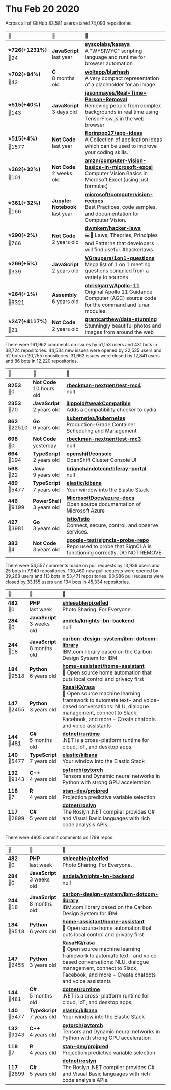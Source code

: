 # Thu Feb 20 2020

Across all of GitHub 83,581 users stared 
74,093 repositories. 

| :page_with_curl: | :calendar: | :page_with_curl: |
| :--- | :--- | :--- |
| **:star:726(+1231%)**<br>:twisted_rightwards_arrows:24 | **JavaScript**<br>last year | **[syscolabs/kasaya](https://github.com/syscolabs/kasaya)**<br>A "WYSIWYG" scripting language and runtime for browser automation |
| **:star:702(+84%)**<br>:twisted_rightwards_arrows:42 | **C**<br>8 months old | **[woltapp/blurhash](https://github.com/woltapp/blurhash)**<br>A very compact representation of a placeholder for an image. |
| **:star:515(+40%)**<br>:twisted_rightwards_arrows:143 | **JavaScript**<br>3 days old | **[jasonmayes/Real-Time-Person-Removal](https://github.com/jasonmayes/Real-Time-Person-Removal)**<br>Removing people from complex backgrounds in real time using TensorFlow.js in the web browser |
| **:star:515(+4%)**<br>:twisted_rightwards_arrows:1577 | **Not Code**<br>last year | **[florinpop17/app-ideas](https://github.com/florinpop17/app-ideas)**<br>A Collection of application ideas which can be used to improve your coding skills. |
| **:star:362(+32%)**<br>:twisted_rightwards_arrows:101 | **Not Code**<br>2 weeks old | **[amzn/computer-vision-basics-in-microsoft-excel](https://github.com/amzn/computer-vision-basics-in-microsoft-excel)**<br>Computer Vision Basics in Microsoft Excel (using just formulas) |
| **:star:361(+32%)**<br>:twisted_rightwards_arrows:166 | **Jupyter Notebook**<br>last year | **[microsoft/computervision-recipes](https://github.com/microsoft/computervision-recipes)**<br>Best Practices, code samples, and documentation for Computer Vision. |
| **:star:290(+2%)**<br>:twisted_rightwards_arrows:766 | **Not Code**<br>2 years old | **[dwmkerr/hacker-laws](https://github.com/dwmkerr/hacker-laws)**<br>💻📖 Laws, Theories, Principles and Patterns that developers will find useful. #hackerlaws |
| **:star:266(+5%)**<br>:twisted_rightwards_arrows:339 | **JavaScript**<br>2 years old | **[VGraupera/1on1-questions](https://github.com/VGraupera/1on1-questions)**<br>Mega list of 1 on 1 meeting questions compiled from a variety to sources |
| **:star:264(+1%)**<br>:twisted_rightwards_arrows:6321 | **Assembly**<br>6 years old | **[chrislgarry/Apollo-11](https://github.com/chrislgarry/Apollo-11)**<br>Original Apollo 11 Guidance Computer (AGC) source code for the command and lunar modules. |
| **:star:247(+4117%)**<br>:twisted_rightwards_arrows:21 | **Not Code**<br>2 years old | **[grantcarthew/data-stunning](https://github.com/grantcarthew/data-stunning)**<br>Stunningly beautiful photos and images from around the web |

There were 161,962 comments on issues by 51,153 users and 431 bots in 38,724 repositories.
44,534 new issues were opened by 22,535 users and 52 bots in 20,255 repositories.
31,662 issues were closed by 12,841 users and 86 bots in 12,220 repositories.

| :speech_balloon: | :calendar: | :page_with_curl: |
| :--- | :--- | :--- |
| **8253**<br>:twisted_rightwards_arrows:0 | **Not Code**<br>10 hours old | **[rbeckman-nextgen/test-mc4](https://github.com/rbeckman-nextgen/test-mc4)**<br>null |
| **2353**<br>:twisted_rightwards_arrows:70 | **JavaScript**<br>2 years old | **[jlippold/tweakCompatible](https://github.com/jlippold/tweakCompatible)**<br>Adds a compatibility checker to cydia |
| **862**<br>:twisted_rightwards_arrows:22510 | **Go**<br>6 years old | **[kubernetes/kubernetes](https://github.com/kubernetes/kubernetes)**<br>Production-Grade Container Scheduling and Management |
| **698**<br>:twisted_rightwards_arrows:0 | **Not Code**<br>yesterday | **[rbeckman-nextgen/test-mc3](https://github.com/rbeckman-nextgen/test-mc3)**<br>null |
| **664**<br>:twisted_rightwards_arrows:194 | **TypeScript**<br>2 years old | **[openshift/console](https://github.com/openshift/console)**<br>OpenShift Cluster Console UI |
| **568**<br>:twisted_rightwards_arrows:22 | **Java**<br>9 years old | **[brianchandotcom/liferay-portal](https://github.com/brianchandotcom/liferay-portal)**<br>null |
| **489**<br>:twisted_rightwards_arrows:5477 | **TypeScript**<br>7 years old | **[elastic/kibana](https://github.com/elastic/kibana)**<br>Your window into the Elastic Stack |
| **446**<br>:twisted_rightwards_arrows:9199 | **PowerShell**<br>3 years old | **[MicrosoftDocs/azure-docs](https://github.com/MicrosoftDocs/azure-docs)**<br>Open source documentation of Microsoft Azure |
| **427**<br>:twisted_rightwards_arrows:3981 | **Go**<br>3 years old | **[istio/istio](https://github.com/istio/istio)**<br>Connect, secure, control, and observe services. |
| **383**<br>:twisted_rightwards_arrows:4 | **Not Code**<br>3 years old | **[google-test/signcla-probe-repo](https://github.com/google-test/signcla-probe-repo)**<br>Repo used to probe that SignCLA is functioning correctly.  DO NOT REMOVE |

There were 54,557 comments made on pull requests by 13,939 users and 25 bots in 7,940 repositories.
100,460 new pull requests were opened by 39,268 users and 113 bots in 53,471 repositories.
90,986 pull requests were closed by 33,155 users and 134 bots in 45,334 repositories.

| :speech_balloon: | :calendar: | :page_with_curl: |
| :--- | :--- | :--- |
| **482**<br>:twisted_rightwards_arrows:0 | **PHP**<br>last week | **[shleeable/pixelfed](https://github.com/shleeable/pixelfed)**<br>Photo Sharing. For Everyone. |
| **284**<br>:twisted_rightwards_arrows:0 | **JavaScript**<br>3 weeks old | **[andela/knights-bn-backend](https://github.com/andela/knights-bn-backend)**<br>null |
| **244**<br>:twisted_rightwards_arrows:18 | **JavaScript**<br>8 months old | **[carbon-design-system/ibm-dotcom-library](https://github.com/carbon-design-system/ibm-dotcom-library)**<br>IBM.com library based on the Carbon Design System for IBM |
| **184**<br>:twisted_rightwards_arrows:9518 | **Python**<br>6 years old | **[home-assistant/home-assistant](https://github.com/home-assistant/home-assistant)**<br>:house_with_garden: Open source home automation that puts local control and privacy first |
| **147**<br>:twisted_rightwards_arrows:2455 | **Python**<br>3 years old | **[RasaHQ/rasa](https://github.com/RasaHQ/rasa)**<br>💬 Open source machine learning framework to automate text- and voice-based conversations: NLU, dialogue management, connect to Slack, Facebook, and more - Create chatbots and voice assistants |
| **144**<br>:twisted_rightwards_arrows:481 | **C#**<br>5 months old | **[dotnet/runtime](https://github.com/dotnet/runtime)**<br>.NET is a cross-platform runtime for cloud, IoT, and desktop apps. |
| **140**<br>:twisted_rightwards_arrows:5477 | **TypeScript**<br>7 years old | **[elastic/kibana](https://github.com/elastic/kibana)**<br>Your window into the Elastic Stack |
| **132**<br>:twisted_rightwards_arrows:9143 | **C++**<br>4 years old | **[pytorch/pytorch](https://github.com/pytorch/pytorch)**<br>Tensors and Dynamic neural networks in Python with strong GPU acceleration |
| **118**<br>:twisted_rightwards_arrows:7 | **R**<br>4 years old | **[stan-dev/projpred](https://github.com/stan-dev/projpred)**<br>Projection predictive variable selection |
| **117**<br>:twisted_rightwards_arrows:2899 | **C#**<br>5 years old | **[dotnet/roslyn](https://github.com/dotnet/roslyn)**<br>The Roslyn .NET compiler provides C# and Visual Basic languages with rich code analysis APIs. |

There were 4905 commit comments on 1799 repos.

| :speech_balloon: | :calendar: | :page_with_curl: |
| :--- | :--- | :--- |
| **482**<br>:twisted_rightwards_arrows:0 | **PHP**<br>last week | **[shleeable/pixelfed](https://github.com/shleeable/pixelfed)**<br>Photo Sharing. For Everyone. |
| **284**<br>:twisted_rightwards_arrows:0 | **JavaScript**<br>3 weeks old | **[andela/knights-bn-backend](https://github.com/andela/knights-bn-backend)**<br>null |
| **244**<br>:twisted_rightwards_arrows:18 | **JavaScript**<br>8 months old | **[carbon-design-system/ibm-dotcom-library](https://github.com/carbon-design-system/ibm-dotcom-library)**<br>IBM.com library based on the Carbon Design System for IBM |
| **184**<br>:twisted_rightwards_arrows:9518 | **Python**<br>6 years old | **[home-assistant/home-assistant](https://github.com/home-assistant/home-assistant)**<br>:house_with_garden: Open source home automation that puts local control and privacy first |
| **147**<br>:twisted_rightwards_arrows:2455 | **Python**<br>3 years old | **[RasaHQ/rasa](https://github.com/RasaHQ/rasa)**<br>💬 Open source machine learning framework to automate text- and voice-based conversations: NLU, dialogue management, connect to Slack, Facebook, and more - Create chatbots and voice assistants |
| **144**<br>:twisted_rightwards_arrows:481 | **C#**<br>5 months old | **[dotnet/runtime](https://github.com/dotnet/runtime)**<br>.NET is a cross-platform runtime for cloud, IoT, and desktop apps. |
| **140**<br>:twisted_rightwards_arrows:5477 | **TypeScript**<br>7 years old | **[elastic/kibana](https://github.com/elastic/kibana)**<br>Your window into the Elastic Stack |
| **132**<br>:twisted_rightwards_arrows:9143 | **C++**<br>4 years old | **[pytorch/pytorch](https://github.com/pytorch/pytorch)**<br>Tensors and Dynamic neural networks in Python with strong GPU acceleration |
| **118**<br>:twisted_rightwards_arrows:7 | **R**<br>4 years old | **[stan-dev/projpred](https://github.com/stan-dev/projpred)**<br>Projection predictive variable selection |
| **117**<br>:twisted_rightwards_arrows:2899 | **C#**<br>5 years old | **[dotnet/roslyn](https://github.com/dotnet/roslyn)**<br>The Roslyn .NET compiler provides C# and Visual Basic languages with rich code analysis APIs. |

